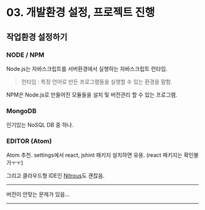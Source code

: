 # 03. 개발환경 설정, 프로젝트 진행



## 작업환경 설정하기

### NODE / NPM 

Node.js는 자바스크립트를 서버환경에서 실행하는 자바스크립트 런타임.

> 런타임 : 특정 언어로 만든 프로그램들을 실행할 수 있는 환경을 말함.

NPM은 Node.js로 만들어진 모듈들을 설치 및 버전관리 할 수 있는 프로그램.



### MongoDB

인기있는 NoSQL DB 중 하나.



### EDITOR (Atom)

Atom 추천. settings에서 react, jshint 패키지 설치하면 유용. (react 패키지는 확인불가ㅜㅜ)

그리고 클라우드형 IDE인 [Nitrous](nitrous.io)도 괜찮음. 











<hr/>
버전이 안맞는 문제가 있음...

<hr/>





